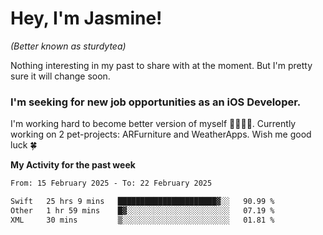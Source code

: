 # Hey, I'm Jasmine!
_(Better known as sturdytea)_

Nothing interesting in my past to share with at the moment. 
But I'm pretty sure it will change soon.

### I'm seeking for new job opportunities as an iOS Developer. 

I'm working hard to become better version of myself 🙇‍♀🏋️‍♀️. 
Currently working on 2 pet-projects: ARFurniture and WeatherApps. 
Wish me good luck 🍀

**My Activity for the past week**

<!--START_SECTION:waka-->

```txt
From: 15 February 2025 - To: 22 February 2025

Swift   25 hrs 9 mins   ██████████████████████▓░░   90.99 %
Other   1 hr 59 mins    █▓░░░░░░░░░░░░░░░░░░░░░░░   07.19 %
XML     30 mins         ▒░░░░░░░░░░░░░░░░░░░░░░░░   01.81 %
```

<!--END_SECTION:waka-->
